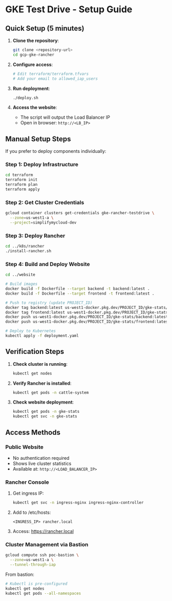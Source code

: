 # GKE Test Drive - Setup Guide

## Quick Setup (5 minutes)

1. **Clone the repository**:
   ```bash
   git clone <repository-url>
   cd gcp-gke-rancher
   ```

2. **Configure access**:
   ```bash
   # Edit terraform/terraform.tfvars
   # Add your email to allowed_iap_users
   ```

3. **Run deployment**:
   ```bash
   ./deploy.sh
   ```

4. **Access the website**:
   - The script will output the Load Balancer IP
   - Open in browser: `http://<LB_IP>`

## Manual Setup Steps

If you prefer to deploy components individually:

### Step 1: Deploy Infrastructure
```bash
cd terraform
terraform init
terraform plan
terraform apply
```

### Step 2: Get Cluster Credentials
```bash
gcloud container clusters get-credentials gke-rancher-testdrive \
  --zone=us-west1-a \
  --project=simplifymycloud-dev
```

### Step 3: Deploy Rancher
```bash
cd ../k8s/rancher
./install-rancher.sh
```

### Step 4: Build and Deploy Website
```bash
cd ../website

# Build images
docker build -f Dockerfile --target backend -t backend:latest .
docker build -f Dockerfile --target frontend -t frontend:latest .

# Push to registry (update PROJECT_ID)
docker tag backend:latest us-west1-docker.pkg.dev/PROJECT_ID/gke-stats/backend:latest
docker tag frontend:latest us-west1-docker.pkg.dev/PROJECT_ID/gke-stats/frontend:latest
docker push us-west1-docker.pkg.dev/PROJECT_ID/gke-stats/backend:latest
docker push us-west1-docker.pkg.dev/PROJECT_ID/gke-stats/frontend:latest

# Deploy to Kubernetes
kubectl apply -f deployment.yaml
```

## Verification Steps

1. **Check cluster is running**:
   ```bash
   kubectl get nodes
   ```

2. **Verify Rancher is installed**:
   ```bash
   kubectl get pods -n cattle-system
   ```

3. **Check website deployment**:
   ```bash
   kubectl get pods -n gke-stats
   kubectl get svc -n gke-stats
   ```

## Access Methods

### Public Website
- No authentication required
- Shows live cluster statistics
- Available at: `http://<LOAD_BALANCER_IP>`

### Rancher Console
1. Get ingress IP:
   ```bash
   kubectl get svc -n ingress-nginx ingress-nginx-controller
   ```
2. Add to /etc/hosts:
   ```
   <INGRESS_IP> rancher.local
   ```
3. Access: https://rancher.local

### Cluster Management via Bastion
```bash
gcloud compute ssh poc-bastion \
  --zone=us-west1-a \
  --tunnel-through-iap
```

From bastion:
```bash
# Kubectl is pre-configured
kubectl get nodes
kubectl get pods --all-namespaces
```